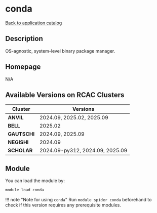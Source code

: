 # conda

[Back to application catalog](../app_catalog.md)

## Description

OS-agnostic, system-level binary package manager.

## Homepage

N/A

## Available Versions on RCAC Clusters

|Cluster|Versions|
|---|---|
**ANVIL**|2024.09, 2025.02, 2025.09
**BELL**|2025.02
**GAUTSCHI**|2024.09, 2025.09
**NEGISHI**|2024.09
**SCHOLAR**|2024.09-py312, 2024.09, 2025.09

## Module

You can load the module by:

```bash
module load conda
```

!!! note "Note for using `conda`"
    Run `module spider conda` beforehand to check if this version requires any prerequisite modules.
